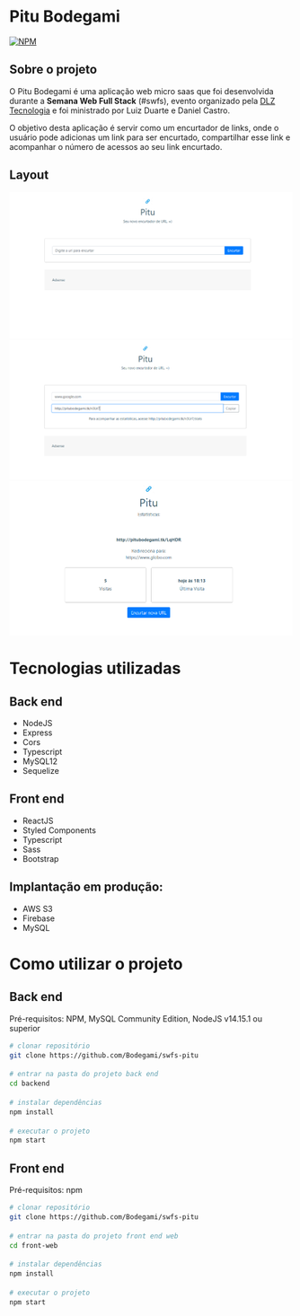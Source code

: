 # Pitu Bodegami 

[![NPM](https://img.shields.io/npm/l/react)](https://github.com/Bodegami/swfs-pitu/blob/main/LICENSE) 

## Sobre o projeto

O Pitu Bodegami é uma aplicação web micro saas que foi desenvolvida durante a **Semana Web Full Stack** (#swfs), evento organizado pela [DLZ Tecnologia](https://www.linkedin.com/company/dlz/) e foi ministrado por Luiz Duarte e Daniel Castro.

O objetivo desta aplicação é servir como um encurtador de links, onde o usuário pode adicionas um link para ser encurtado, compartilhar esse link e acompanhar o número de acessos ao seu link encurtado.


## Layout

![Web 1](https://github.com/Bodegami/github-assets/blob/main/Assets/Pitu-LuizToolz/web-home1.PNG) ![Web 2](https://github.com/Bodegami/github-assets/blob/main/Assets/Pitu-LuizToolz/web-home2.PNG) ![Web 3](https://github.com/Bodegami/github-assets/blob/main/Assets/Pitu-LuizToolz/web-stats.PNG)


# Tecnologias utilizadas

## Back end

- NodeJS
- Express
- Cors
- Typescript
- MySQL12
- Sequelize

## Front end

- ReactJS
- Styled Components
- Typescript
- Sass
- Bootstrap

## Implantação em produção:

- AWS S3
- Firebase
- MySQL

# Como utilizar o projeto

## Back end
Pré-requisitos: NPM, MySQL Community Edition, NodeJS v14.15.1 ou superior

```bash
# clonar repositório
git clone https://github.com/Bodegami/swfs-pitu

# entrar na pasta do projeto back end
cd backend

# instalar dependências
npm install

# executar o projeto
npm start
```

## Front end

Pré-requisitos: npm 

```bash
# clonar repositório
git clone https://github.com/Bodegami/swfs-pitu

# entrar na pasta do projeto front end web
cd front-web

# instalar dependências
npm install

# executar o projeto
npm start
```
